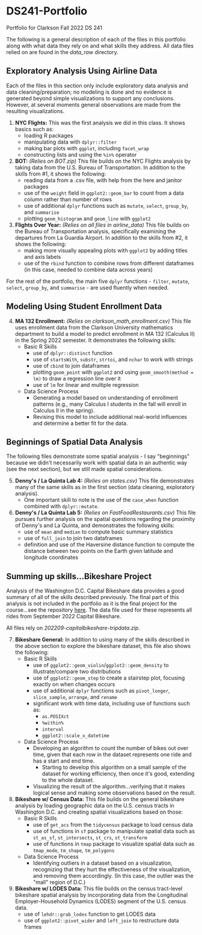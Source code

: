 # DS241-Portfolio

Portfolio for Clarkson Fall 2022 DS 241

The following is a general description of each of the files in this portfolio along with what data they rely on and what skills they address.
All data files relied on are found in the _data\_raw_ directory.

## Exploratory Analysis Using Airline Data

Each of the files in this section only include exploratory data analysis and data cleaning/preparation; no modeling is done and no evidence is generated beyond simple visualizations to support any conclusions. However, at several moments general observations are made from the resulting visualizations.

1. __NYC Flights:__
This was the first analysis we did in this class. It shows basics such as:
    * loading R packages
    * manipulating data with `dplyr::filter`
    * making bar plots with `ggplot`, including `facet_wrap`
    * constructing lists and using the `%in%` operator
2. __BOT:__ _(Relies on BOT.zip)_
This file builds on the NYC Flights analysis by taking data from the U.S. Bureau of Transportation. In addition to the skills from #1, it shows the following:
    * reading data from a .csv file, with help from the here and janitor packages
    * use of the `weight` field in `ggplot2::geom_bar` to count from a data column rather than number of rows
    * use of additional `dplyr` functions such as `mutate`, `select`, `group_by`, and `summarise`
    * plotting `geom_histogram` and `geom_line` with `ggplot2`
3. __Flights Over Year:__ _(Relies on all files in airline\_data)_
This file builds on the Bureau of Transportation analysis, specifically examining the departures from La Guardia Airport. In addition to the skills from #2, it shows the following:
    * making more visually appealing plots with `ggplot2` by adding titles and axis labels
    * use of the `rbind` function to combine rows from different dataframes (in this case, needed to combine data across years)

For the rest of the portfolio, the main five `dplyr` functions - `filter`, `mutate`, `select`, `group_by`, and `summarise` - are used fluently when needed.

## Modeling Using Student Enrollment Data

4. __MA 132 Enrollment:__ _(Relies on clarkson\_math\_enrollment.csv)_
This file uses enrollment data from the Clarkson University mathematics department to build a model to predict enrollment in MA 132 (Calculus II) in the Spring 2022 semester. It demonstrates the following skills:
    * Basic R Skills
        * use of `dplyr::distinct` function
        * use of `startsWith`, `substr`, `strtoi`, and `nchar` to work with strings
        * use of `cbind` to join dataframes
        * plotting `geom_point` with `ggplot2` and using `geom_smooth(method = lm)` to draw a regression line over it
        * use of `lm` for linear and multiple regression
    * Data Science Process
        * Generating a model based on understanding of enrollment patterns (e.g., many Calculus I students in the fall will enroll in Calculus II in the spring).
        * Revising this model to include additional real-world influences and determine a better fit for the data.

## Beginnings of Spatial Data Analysis

The following files demonstrate some spatial analysis - I say "beginnings" because we didn't necessarily work with spatial data in an authentic way (see the next section), but we still made spatial considerations.

5. __Denny's / La Quinta Lab 4:__ _(Relies on states.csv)_
This file demonstrates many of the same skills as in the first section (data cleaning, exploratory analysis).
    * One important skill to note is the use of the `case_when` function combined with `dplyr::mutate`.
6. __Denny's / La Quinta Lab 5:__ _(Relies on FastFoodRestaurants.csv)_
This file pursues further analysis on the spatial questions regarding the proximity of Denny's and La Quinta, and demonstrates the following skills:
    * use of `mean` and `median` to compute basic summary statistics
    * use of `full_join` to join two dataframes
    * definition and use of the Haversine distance function to compute the distance between two points on the Earth given latitude and longitude coordinates

## Summing up skills...Bikeshare Project

Analysis of the Washington D.C. Capital Bikeshare data provides a good summary of all of the skills described previously. The final part of this analysis is not included in the portfolio as it is the final project for the course...see the repository [here](https://github.com/Stephen-Miner/DS241-Class-Project). The data file used for these represents all rides from September 2022 Capital Bikeshare.

All files rely on _202209-capitalbikeshare-tripdata.zip_.

7. __Bikeshare General:__ 
In addition to using many of the skills described in the above section to explore the bikeshare dataset, this file also shows the following:
    * Basic R Skills
        * use of `ggplot2::geom_violin`/`ggplot2::geom_density` to illustrate/compare two distributions
        * use of `ggplot2::geom_step` to create a stairstep plot, focusing exactly on when changes occurs
        * use of additional `dplyr` functions such as `pivot_longer`, `slice_sample`, `arrange`, and `rename`
        * significant work with time data, including use of functions such as:
            * `as.POSIXct`
            * `%within%`
            * `interval`
            * `ggplot2::scale_x_datetime`
    * Data Science Process
        * Developing an algorithm to count the number of bikes out over time, given that each row in the dataset represents one ride and has a start and end time.
            * Starting to develop this algorithm on a small sample of the dataset for working efficiency, then once it's good, extending to the whole dataset.
        * Visualizing the result of the algorithm...verifying that it makes logical sense and making some observations based on the result.
8. __Bikeshare w/ Census Data:__
This file builds on the general bikeshare analysis by loading geographic data on the U.S. census tracts in Washington D.C. and creating spatial visualizations based on those:
    * Basic R Skills
        * use of `get_acs` from the `tidycensus` package to load census data
        * use of functions in `sf` package to manipulate spatial data such as `st_as_sf`, `st_intersects`, `st_crs`, `st_transform`
        * use of functions in `tmap` package to visualize spatial data such as `tmap_mode`, `tm_shape`, `tm_polygons`
    * Data Science Process
        * Identifying outliers in a dataset based on a visualization, recognizing that they hurt the effectiveness of the visualization, and removing them accordingly. (In this case, the outlier was the "mall" region of D.C.)
9. __Bikeshare w/ LODES Data:__
This file builds on the census tract-level bikeshare spatial analysis by incorporating data from the Longitudinal Employer-Household Dynamics (LODES) segment of the U.S. census data.
    * use of `lehdr::grab_lodes` function to get LODES data
    * use of `ggplot2::pivot_wider` and `left_join` to restructure data frames